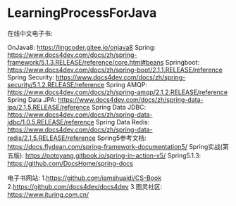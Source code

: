 # LearningProcessForJava

在线中文电子书:    

OnJava8: https://lingcoder.gitee.io/onjava8
Spring: https://www.docs4dev.com/docs/zh/spring-framework/5.1.3.RELEASE/reference/core.html#beans
Springboot: https://www.docs4dev.com/docs/zh/spring-boot/2.1.1.RELEASE/reference
Spring Security: https://www.docs4dev.com/docs/zh/spring-security/5.1.2.RELEASE/reference
Spring AMQP: https://www.docs4dev.com/docs/zh/spring-amqp/2.1.2.RELEASE/reference
Spring Data JPA: https://www.docs4dev.com/docs/zh/spring-data-jpa/2.1.5.RELEASE/reference
Spring Data JDBC: https://www.docs4dev.com/docs/zh/spring-data-jdbc/1.0.5.RELEASE/reference
Spring Data Redis: https://www.docs4dev.com/docs/zh/spring-data-redis/2.1.5.RELEASE/reference
Spring5参考文档: https://docs.flydean.com/spring-framework-documentation5/
Spring实战(第五版): https://potoyang.gitbook.io/spring-in-action-v5/
Spring5.1.3: https://github.com/DocsHome/spring-docs

电子书网站:
    1.https://github.com/iamshuaidi/CS-Book
    2.https://github.com/docs4dev/docs4dev
    3.图灵社区: https://www.ituring.com.cn/
